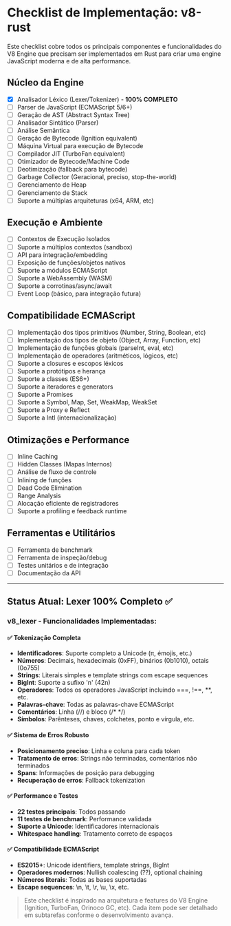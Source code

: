 # Checklist de Implementação: v8-rust

Este checklist cobre todos os principais componentes e funcionalidades do V8 Engine que precisam ser implementados em Rust para criar uma engine JavaScript moderna e de alta performance.

## Núcleo da Engine
- [x] Analisador Léxico (Lexer/Tokenizer) - **100% COMPLETO**
- [ ] Parser de JavaScript (ECMAScript 5/6+)
- [ ] Geração de AST (Abstract Syntax Tree)
- [ ] Analisador Sintático (Parser)
- [ ] Análise Semântica
- [ ] Geração de Bytecode (Ignition equivalent)
- [ ] Máquina Virtual para execução de Bytecode
- [ ] Compilador JIT (TurboFan equivalent)
- [ ] Otimizador de Bytecode/Machine Code
- [ ] Deotimização (fallback para bytecode)
- [ ] Garbage Collector (Geracional, preciso, stop-the-world)
- [ ] Gerenciamento de Heap
- [ ] Gerenciamento de Stack
- [ ] Suporte a múltiplas arquiteturas (x64, ARM, etc)

## Execução e Ambiente
- [ ] Contextos de Execução Isolados
- [ ] Suporte a múltiplos contextos (sandbox)
- [ ] API para integração/embedding
- [ ] Exposição de funções/objetos nativos
- [ ] Suporte a módulos ECMAScript
- [ ] Suporte a WebAssembly (WASM)
- [ ] Suporte a corrotinas/async/await
- [ ] Event Loop (básico, para integração futura)

## Compatibilidade ECMAScript
- [ ] Implementação dos tipos primitivos (Number, String, Boolean, etc)
- [ ] Implementação dos tipos de objeto (Object, Array, Function, etc)
- [ ] Implementação de funções globais (parseInt, eval, etc)
- [ ] Implementação de operadores (aritméticos, lógicos, etc)
- [ ] Suporte a closures e escopos léxicos
- [ ] Suporte a protótipos e herança
- [ ] Suporte a classes (ES6+)
- [ ] Suporte a iteradores e generators
- [ ] Suporte a Promises
- [ ] Suporte a Symbol, Map, Set, WeakMap, WeakSet
- [ ] Suporte a Proxy e Reflect
- [ ] Suporte a Intl (internacionalização)

## Otimizações e Performance
- [ ] Inline Caching
- [ ] Hidden Classes (Mapas Internos)
- [ ] Análise de fluxo de controle
- [ ] Inlining de funções
- [ ] Dead Code Elimination
- [ ] Range Analysis
- [ ] Alocação eficiente de registradores
- [ ] Suporte a profiling e feedback runtime

## Ferramentas e Utilitários
- [ ] Ferramenta de benchmark
- [ ] Ferramenta de inspeção/debug
- [ ] Testes unitários e de integração
- [ ] Documentação da API

---

## Status Atual: Lexer 100% Completo ✅

### **v8_lexer - Funcionalidades Implementadas:**

#### **✅ Tokenização Completa**
- **Identificadores**: Suporte completo a Unicode (π, émojis, etc.)
- **Números**: Decimais, hexadecimais (0xFF), binários (0b1010), octais (0o755)
- **Strings**: Literais simples e template strings com escape sequences
- **BigInt**: Suporte a sufixo 'n' (42n)
- **Operadores**: Todos os operadores JavaScript incluindo ===, !==, **, etc.
- **Palavras-chave**: Todas as palavras-chave ECMAScript
- **Comentários**: Linha (//) e bloco (/* */)
- **Símbolos**: Parênteses, chaves, colchetes, ponto e vírgula, etc.

#### **✅ Sistema de Erros Robusto**
- **Posicionamento preciso**: Linha e coluna para cada token
- **Tratamento de erros**: Strings não terminadas, comentários não terminados
- **Spans**: Informações de posição para debugging
- **Recuperação de erros**: Fallback tokenization

#### **✅ Performance e Testes**
- **22 testes principais**: Todos passando
- **11 testes de benchmark**: Performance validada
- **Suporte a Unicode**: Identificadores internacionais
- **Whitespace handling**: Tratamento correto de espaços

#### **✅ Compatibilidade ECMAScript**
- **ES2015+**: Unicode identifiers, template strings, BigInt
- **Operadores modernos**: Nullish coalescing (??), optional chaining
- **Números literais**: Todas as bases suportadas
- **Escape sequences**: \n, \t, \r, \u, \x, etc.

> Este checklist é inspirado na arquitetura e features do V8 Engine (Ignition, TurboFan, Orinoco GC, etc). Cada item pode ser detalhado em subtarefas conforme o desenvolvimento avança. 